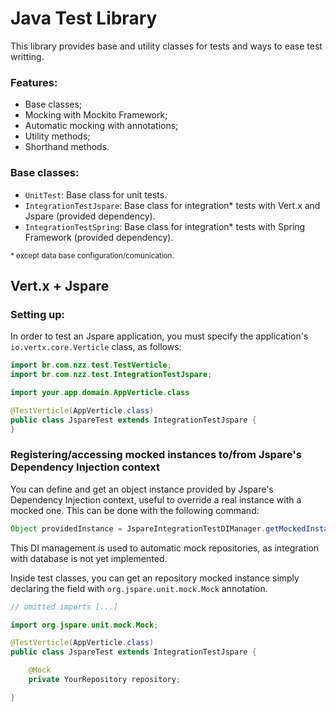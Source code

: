 # Java Test Library

This library provides base and utility classes for tests and ways to ease test writting.

### Features:

- Base classes;
- Mocking with Mockito Framework;
- Automatic mocking with annotations;
- Utility methods;
- Shorthand methods.

### Base classes:

- `UnitTest`: Base class for unit tests.
- `IntegrationTestJspare`: Base class for integration* tests with Vert.x and Jspare (provided dependency).
- `IntegrationTestSpring`: Base class for integration* tests with Spring Framework (provided dependency).

<small>* except data base configuration/comunication.</small>


## Vert.x + Jspare

### Setting up:

In order to test an Jspare application, you must specify the application's `io.vertx.core.Verticle` class, as follows:

```java
import br.com.nzz.test.TestVerticle;
import br.com.nzz.test.IntegrationTestJspare;

import your.app.domain.AppVerticle.class

@TestVerticle(AppVerticle.class)
public class JspareTest extends IntegrationTestJspare {
}
```


### Registering/accessing mocked instances to/from Jspare's Dependency Injection context

You can define and get an object instance provided by Jspare's Dependency Injection context, useful to override a real instance with a mocked one. This can be done with the following command:

```java
Object providedInstance = JspareIntegrationTestDIManager.getMockedInstance(Object.class);
```
This DI management is used to automatic mock repositories, as integration with database is not yet implemented.

Inside test classes, you can get an repository mocked instance simply declaring the field with `org.jspare.unit.mock.Mock` annotation.

```java
// omitted imports [...]

import org.jspare.unit.mock.Mock;

@TestVerticle(AppVerticle.class)
public class JspareTest extends IntegrationTestJspare {

    @Mock
    private YourRepository repository;

}

